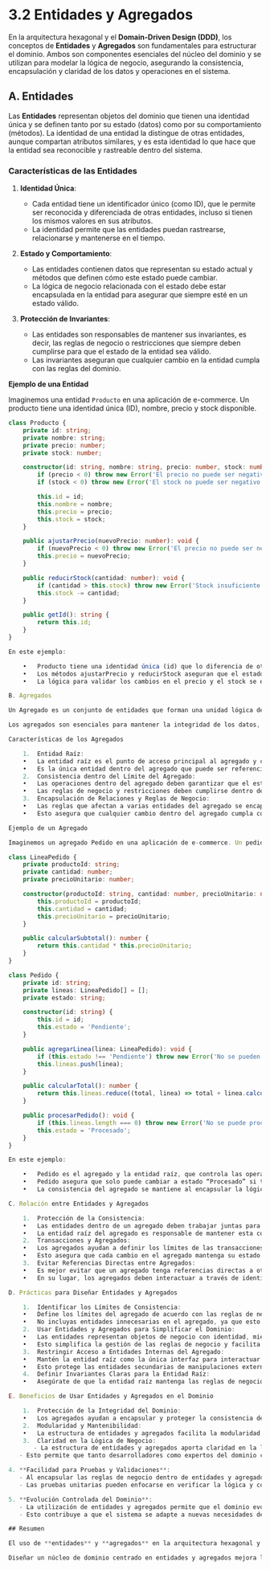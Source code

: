 # 3.2 Entidades y Agregados

En la arquitectura hexagonal y el **Domain-Driven Design (DDD)**, los conceptos de **Entidades** y **Agregados** son fundamentales para estructurar el dominio. Ambos son componentes esenciales del núcleo del dominio y se utilizan para modelar la lógica de negocio, asegurando la consistencia, encapsulación y claridad de los datos y operaciones en el sistema.

## A. Entidades

Las **Entidades** representan objetos del dominio que tienen una identidad única y se definen tanto por su estado (datos) como por su comportamiento (métodos). La identidad de una entidad la distingue de otras entidades, aunque compartan atributos similares, y es esta identidad lo que hace que la entidad sea reconocible y rastreable dentro del sistema.

### Características de las Entidades

1. **Identidad Única**:
   - Cada entidad tiene un identificador único (como ID), que le permite ser reconocida y diferenciada de otras entidades, incluso si tienen los mismos valores en sus atributos.
   - La identidad permite que las entidades puedan rastrearse, relacionarse y mantenerse en el tiempo.

2. **Estado y Comportamiento**:
   - Las entidades contienen datos que representan su estado actual y métodos que definen cómo este estado puede cambiar.
   - La lógica de negocio relacionada con el estado debe estar encapsulada en la entidad para asegurar que siempre esté en un estado válido.

3. **Protección de Invariantes**:
   - Las entidades son responsables de mantener sus invariantes, es decir, las reglas de negocio o restricciones que siempre deben cumplirse para que el estado de la entidad sea válido.
   - Las invariantes aseguran que cualquier cambio en la entidad cumpla con las reglas del dominio.

**Ejemplo de una Entidad**

Imaginemos una entidad `Producto` en una aplicación de e-commerce. Un producto tiene una identidad única (ID), nombre, precio y stock disponible.

```typescript
class Producto {
    private id: string;
    private nombre: string;
    private precio: number;
    private stock: number;

    constructor(id: string, nombre: string, precio: number, stock: number) {
        if (precio < 0) throw new Error('El precio no puede ser negativo');
        if (stock < 0) throw new Error('El stock no puede ser negativo');

        this.id = id;
        this.nombre = nombre;
        this.precio = precio;
        this.stock = stock;
    }

    public ajustarPrecio(nuevoPrecio: number): void {
        if (nuevoPrecio < 0) throw new Error('El precio no puede ser negativo');
        this.precio = nuevoPrecio;
    }

    public reducirStock(cantidad: number): void {
        if (cantidad > this.stock) throw new Error('Stock insuficiente');
        this.stock -= cantidad;
    }

    public getId(): string {
        return this.id;
    }
}

En este ejemplo:

	•	Producto tiene una identidad única (id) que lo diferencia de otros productos.
	•	Los métodos ajustarPrecio y reducirStock aseguran que el estado de Producto sea válido, protegiendo las invariantes (precio no negativo, stock adecuado).
	•	La lógica para validar los cambios en el precio y el stock se encapsula en la entidad, asegurando que el estado siempre sea consistente.

B. Agregados

Un Agregado es un conjunto de entidades que forman una unidad lógica de negocio y de consistencia. Los agregados agrupan entidades relacionadas bajo una entidad raíz que controla el acceso a otras entidades del agregado y garantiza la coherencia de su estado.

Los agregados son esenciales para mantener la integridad de los datos, ya que definen límites de consistencia dentro del dominio. La entidad raíz del agregado es la única responsable de gestionar su estado interno y de asegurar que todas las entidades dentro del agregado cumplan con las reglas de negocio.

Características de los Agregados

	1.	Entidad Raíz:
	•	La entidad raíz es el punto de acceso principal al agregado y controla todas las interacciones y cambios en las entidades internas del agregado.
	•	Es la única entidad dentro del agregado que puede ser referenciada directamente desde el exterior, protegiendo la consistencia de las entidades secundarias.
	2.	Consistencia dentro del Límite del Agregado:
	•	Las operaciones dentro del agregado deben garantizar que el estado de todas las entidades internas sea consistente.
	•	Las reglas de negocio y restricciones deben cumplirse dentro del límite del agregado antes de permitir cualquier cambio de estado.
	3.	Encapsulación de Relaciones y Reglas de Negocio:
	•	Las reglas que afectan a varias entidades del agregado se encapsulan dentro de la entidad raíz, evitando que el exterior las manipule directamente.
	•	Esto asegura que cualquier cambio dentro del agregado cumpla con las reglas de negocio.

Ejemplo de un Agregado

Imaginemos un agregado Pedido en una aplicación de e-commerce. Un pedido tiene una entidad raíz (Pedido) y entidades secundarias LineaPedido. Pedido controla el estado general del pedido y asegura que todas las LineaPedido estén consistentes con el estado del pedido.

class LineaPedido {
    private productoId: string;
    private cantidad: number;
    private precioUnitario: number;

    constructor(productoId: string, cantidad: number, precioUnitario: number) {
        this.productoId = productoId;
        this.cantidad = cantidad;
        this.precioUnitario = precioUnitario;
    }

    public calcularSubtotal(): number {
        return this.cantidad * this.precioUnitario;
    }
}

class Pedido {
    private id: string;
    private lineas: LineaPedido[] = [];
    private estado: string;

    constructor(id: string) {
        this.id = id;
        this.estado = 'Pendiente';
    }

    public agregarLinea(linea: LineaPedido): void {
        if (this.estado !== 'Pendiente') throw new Error('No se pueden agregar líneas a un pedido en proceso');
        this.lineas.push(linea);
    }

    public calcularTotal(): number {
        return this.lineas.reduce((total, linea) => total + linea.calcularSubtotal(), 0);
    }

    public procesarPedido(): void {
        if (this.lineas.length === 0) throw new Error('No se puede procesar un pedido sin líneas');
        this.estado = 'Procesado';
    }
}

En este ejemplo:

	•	Pedido es el agregado y la entidad raíz, que controla las operaciones sobre LineaPedido.
	•	Pedido asegura que solo puede cambiar a estado “Procesado” si tiene al menos una línea de pedido.
	•	La consistencia del agregado se mantiene al encapsular la lógica en la entidad raíz, evitando que LineaPedido sea modificada directamente desde fuera del agregado.

C. Relación entre Entidades y Agregados

	1.	Protección de la Consistencia:
	•	Las entidades dentro de un agregado deben trabajar juntas para cumplir las reglas de negocio.
	•	La entidad raíz del agregado es responsable de mantener esta consistencia, limitando el acceso a las entidades internas.
	2.	Transacciones y Agregados:
	•	Los agregados ayudan a definir los límites de las transacciones en el dominio. Una transacción debería abarcar un solo agregado para mantener la consistencia y simplicidad.
	•	Esto asegura que cada cambio en el agregado mantenga su estado consistente, evitando transacciones complicadas entre múltiples agregados.
	3.	Evitar Referencias Directas entre Agregados:
	•	Es mejor evitar que un agregado tenga referencias directas a otro, ya que esto puede introducir dependencias y complicar la consistencia.
	•	En su lugar, los agregados deben interactuar a través de identificadores u otros mecanismos de comunicación, como eventos de dominio.

D. Prácticas para Diseñar Entidades y Agregados

	1.	Identificar los Límites de Consistencia:
	•	Define los límites del agregado de acuerdo con las reglas de negocio, agrupando solo las entidades que deben estar consistentes entre sí.
	•	No incluyas entidades innecesarias en el agregado, ya que esto puede hacer que el agregado sea más difícil de manejar.
	2.	Usar Entidades y Agregados para Simplificar el Dominio:
	•	Las entidades representan objetos de negocio con identidad, mientras que los agregados agrupan entidades que deben ser gestionadas como una unidad.
	•	Esto simplifica la gestión de las reglas de negocio y facilita el mantenimiento del código.
	3.	Restringir Acceso a Entidades Internas del Agregado:
	•	Mantén la entidad raíz como la única interfaz para interactuar con el agregado.
	•	Esto protege las entidades secundarias de manipulaciones externas, asegurando que todas las operaciones se realicen a través de la entidad raíz.
	4.	Definir Invariantes Claras para la Entidad Raíz:
	•	Asegúrate de que la entidad raíz mantenga las reglas de negocio y validaciones necesarias para proteger la consistencia del agregado.

E. Beneficios de Usar Entidades y Agregados en el Dominio

	1.	Protección de la Integridad del Dominio:
	•	Los agregados ayudan a encapsular y proteger la consistencia de las reglas de negocio en el dominio, garantizando que todos los cambios se validen correctamente.
	2.	Modularidad y Mantenibilidad:
	•	La estructura de entidades y agregados facilita la modularidad, lo que simplifica el mantenimiento y la extensibilidad del sistema.
	3.	Claridad en la Lógica de Negocio:
       - La estructura de entidades y agregados aporta claridad en la lógica de negocio, ya que organiza y encapsula las reglas de negocio dentro de unidades lógicas bien definidas.
   - Esto permite que tanto desarrolladores como expertos del dominio comprendan mejor el sistema, facilitando la colaboración y el alineamiento con los requisitos del negocio.

4. **Facilidad para Pruebas y Validaciones**:
   - Al encapsular las reglas de negocio dentro de entidades y agregados, es más sencillo probar y validar el comportamiento del sistema.
   - Las pruebas unitarias pueden enfocarse en verificar la lógica y consistencia dentro de cada agregado, asegurando que las invariantes se mantengan en todo momento.

5. **Evolución Controlada del Dominio**:
   - La utilización de entidades y agregados permite que el dominio evolucione de manera controlada, ya que cualquier cambio en las reglas de negocio se encapsula dentro de los agregados sin afectar el resto de la aplicación.
   - Esto contribuye a que el sistema se adapte a nuevas necesidades del negocio sin comprometer la consistencia del núcleo de la aplicación.

## Resumen

El uso de **entidades** y **agregados** en la arquitectura hexagonal y el DDD permite modelar un dominio coherente, seguro y fácil de mantener. Las entidades gestionan su propio estado y garantizan la validez de los datos, mientras que los agregados aseguran la consistencia al agrupar entidades que deben trabajar como una unidad lógica.

Diseñar un núcleo de dominio centrado en entidades y agregados mejora la claridad de la lógica de negocio, facilita el mantenimiento y asegura que la aplicación sea adaptable a futuros cambios. Esta estructura fortalece la integridad del sistema y permite un desarrollo alineado con los objetivos del negocio.ƒ